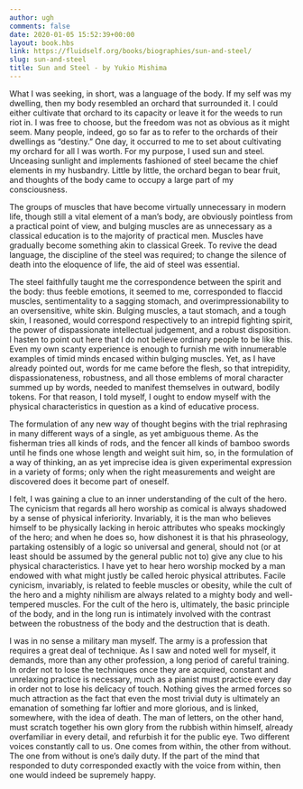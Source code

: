 ```yaml
---
author: ugh
comments: false
date: 2020-01-05 15:52:39+00:00
layout: book.hbs
link: https://fluidself.org/books/biographies/sun-and-steel/
slug: sun-and-steel
title: Sun and Steel - by Yukio Mishima
---
```


What I was seeking, in short, was a language of the body. If my self was my dwelling, then my body resembled an orchard that surrounded it. I could either cultivate that orchard to its capacity or leave it for the weeds to run riot in. I was free to choose, but the freedom was not as obvious as it might seem. Many people, indeed, go so far as to refer to the orchards of their dwellings as “destiny.” One day, it occurred to me to set about cultivating my orchard for all I was worth. For my purpose, I used sun and steel. Unceasing sunlight and implements fashioned of steel became the chief elements in my husbandry. Little by little, the orchard began to bear fruit, and thoughts of the body came to occupy a large part of my consciousness.

The groups of muscles that have become virtually unnecessary in modern life, though still a vital element of a man’s body, are obviously pointless from a practical point of view, and bulging muscles are as unnecessary as a classical education is to the majority of practical men. Muscles have gradually become something akin to classical Greek. To revive the dead language, the discipline of the steel was required; to change the silence of death into the eloquence of life, the aid of steel was essential.

The steel faithfully taught me the correspondence between the spirit and the body: thus feeble emotions, it seemed to me, corresponded to flaccid muscles, sentimentality to a sagging stomach, and overimpressionability to an oversensitive, white skin. Bulging muscles, a taut stomach, and a tough skin, I reasoned, would correspond respectively to an intrepid fighting spirit, the power of dispassionate intellectual judgement, and a robust disposition. I hasten to point out here that I do not believe ordinary people to be like this. Even my own scanty experience is enough to furnish me with innumerable examples of timid minds encased within bulging muscles. Yet, as I have already pointed out, words for me came before the flesh, so that intrepidity, dispassionateness, robustness, and all those emblems of moral character summed up by words, needed to manifest themselves in outward, bodily tokens. For that reason, I told myself, I ought to endow myself with the physical characteristics in question as a kind of educative process.

The formulation of any new way of thought begins with the trial rephrasing in many different ways of a single, as yet ambiguous theme. As the fisherman tries all kinds of rods, and the fencer all kinds of bamboo swords until he finds one whose length and weight suit him, so, in the formulation of a way of thinking, an as yet imprecise idea is given experimental expression in a variety of forms; only when the right measurements and weight are discovered does it become part of oneself.

I felt, I was gaining a clue to an inner understanding of the cult of the hero. The cynicism that regards all hero worship as comical is always shadowed by a sense of physical inferiority. Invariably, it is the man who believes himself to be physically lacking in heroic attributes who speaks mockingly of the hero; and when he does so, how dishonest it is that his phraseology, partaking ostensibly of a logic so universal and general, should not (or at least should be assumed by the general public not to) give any clue to his physical characteristics. I have yet to hear hero worship mocked by a man endowed with what might justly be called heroic physical attributes. Facile cynicism, invariably, is related to feeble muscles or obesity, while the cult of the hero and a mighty nihilism are always related to a mighty body and well-tempered muscles. For the cult of the hero is, ultimately, the basic principle of the body, and in the long run is intimately involved with the contrast between the robustness of the body and the destruction that is death.

I was in no sense a military man myself. The army is a profession that requires a great deal of technique. As I saw and noted well for myself, it demands, more than any other profession, a long period of careful training. In order not to lose the techniques once they are acquired, constant and unrelaxing practice is necessary, much as a pianist must practice every day in order not to lose his delicacy of touch. Nothing gives the armed forces so much attraction as the fact that even the most trivial duty is ultimately an emanation of something far loftier and more glorious, and is linked, somewhere, with the idea of death. The man of letters, on the other hand, must scratch together his own glory from the rubbish within himself, already overfamiliar in every detail, and refurbish it for the public eye. Two different voices constantly call to us. One comes from within, the other from without. The one from without is one’s daily duty. If the part of the mind that responded to duty corresponded exactly with the voice from within, then one would indeed be supremely happy.

